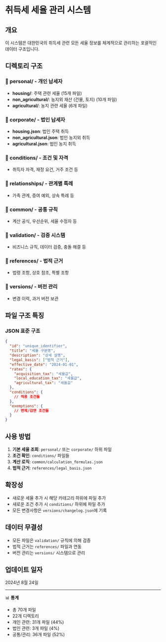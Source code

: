 # 취득세 세율 관리 시스템

## 개요
이 시스템은 대한민국의 취득세 관련 모든 세율 정보를 체계적으로 관리하는 포괄적인 데이터 구조입니다.

## 디렉토리 구조

### 📂 personal/ - 개인 납세자
- **housing/**: 주택 관련 세율 (15개 파일)
- **non_agricultural/**: 농지외 재산 (건물, 토지) (10개 파일)
- **agricultural/**: 농지 관련 세율 (6개 파일)

### 📂 corporate/ - 법인 납세자
- **housing.json**: 법인 주택 취득
- **non_agricultural.json**: 법인 농지외 취득
- **agricultural.json**: 법인 농지 취득

### 📂 conditions/ - 조건 및 자격
- 취득자 자격, 재정 요건, 거주 조건 등

### 📂 relationships/ - 관계별 특례
- 가족 관계, 증여 예외, 상속 특례 등

### 📂 common/ - 공통 규칙
- 계산 공식, 우선순위, 세율 수정자 등

### 📂 validation/ - 검증 시스템
- 비즈니스 규칙, 데이터 검증, 충돌 해결 등

### 📂 references/ - 법적 근거
- 법령 조항, 상호 참조, 특별 조항

### 📂 versions/ - 버전 관리
- 변경 이력, 과거 버전 보관

## 파일 구조 특징

### JSON 표준 구조
```json
{
  "id": "unique_identifier",
  "title": "세율 구분명",
  "description": "상세 설명",
  "legal_basis": ["법적 근거"],
  "effective_date": "2024-01-01",
  "rates": {
    "acquisition_tax": "세율값",
    "local_education_tax": "세율값", 
    "agricultural_tax": "세율값"
  },
  "conditions": {
    // 적용 조건들
  },
  "exemptions": {
    // 면제/감면 조건들
  }
}
```

## 사용 방법

1. **기본 세율 조회**: `personal/` 또는 `corporate/` 하위 파일
2. **조건 확인**: `conditions/` 파일들
3. **계산 로직**: `common/calculation_formulas.json`
4. **법적 근거**: `references/legal_basis.json`

## 확장성

- 새로운 세율 추가 시 해당 카테고리 하위에 파일 추가
- 새로운 조건 추가 시 `conditions/` 하위에 파일 추가
- 모든 변경사항은 `versions/changelog.json`에 기록

## 데이터 무결성

- 모든 파일은 `validation/` 규칙에 의해 검증
- 법적 근거는 `references/` 파일과 연동
- 버전 관리는 `versions/` 시스템으로 관리

## 업데이트 일자
2024년 8월 24일

---
📊 **통계**
- 총 70개 파일
- 22개 디렉토리  
- 개인 관련: 31개 파일 (44%)
- 법인 관련: 3개 파일 (4%)
- 공통/관리: 36개 파일 (52%)